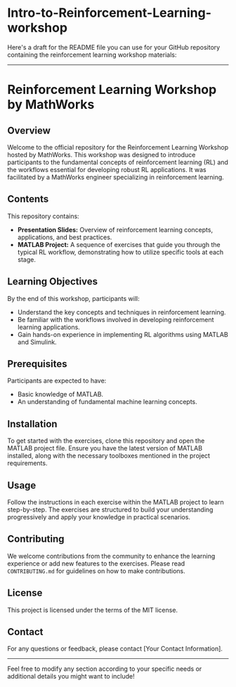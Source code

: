 # Intro-to-Reinforcement-Learning-workshop
Here's a draft for the README file you can use for your GitHub repository containing the reinforcement learning workshop materials:

---

# Reinforcement Learning Workshop by MathWorks

## Overview
Welcome to the official repository for the Reinforcement Learning Workshop hosted by MathWorks. This workshop was designed to introduce participants to the fundamental concepts of reinforcement learning (RL) and the workflows essential for developing robust RL applications. It was facilitated by a MathWorks engineer specializing in reinforcement learning.

## Contents
This repository contains:
- **Presentation Slides:** Overview of reinforcement learning concepts, applications, and best practices.
- **MATLAB Project:** A sequence of exercises that guide you through the typical RL workflow, demonstrating how to utilize specific tools at each stage.

## Learning Objectives
By the end of this workshop, participants will:
- Understand the key concepts and techniques in reinforcement learning.
- Be familiar with the workflows involved in developing reinforcement learning applications.
- Gain hands-on experience in implementing RL algorithms using MATLAB and Simulink.

## Prerequisites
Participants are expected to have:
- Basic knowledge of MATLAB.
- An understanding of fundamental machine learning concepts.

## Installation
To get started with the exercises, clone this repository and open the MATLAB project file. Ensure you have the latest version of MATLAB installed, along with the necessary toolboxes mentioned in the project requirements.

## Usage
Follow the instructions in each exercise within the MATLAB project to learn step-by-step. The exercises are structured to build your understanding progressively and apply your knowledge in practical scenarios.

## Contributing
We welcome contributions from the community to enhance the learning experience or add new features to the exercises. Please read `CONTRIBUTING.md` for guidelines on how to make contributions.

## License
This project is licensed under the terms of the MIT license.

## Contact
For any questions or feedback, please contact [Your Contact Information].

---

Feel free to modify any section according to your specific needs or additional details you might want to include!
